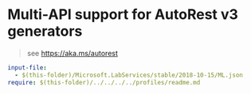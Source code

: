 # Multi-API support for AutoRest v3 generators

> see https://aka.ms/autorest

``` yaml $(enable-multi-api)
input-file:
  - $(this-folder)/Microsoft.LabServices/stable/2018-10-15/ML.json
require: $(this-folder)/../../../../profiles/readme.md
```
